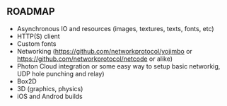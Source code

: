  ## ROADMAP

* Asynchronous IO and resources (images, textures, texts, fonts, etc)
* HTTP(S) client
* Custom fonts
* Networking (https://github.com/networkprotocol/yojimbo or https://github.com/networkprotocol/netcode or alike)
* Photon Cloud integration or some easy way to setup basic networkig, UDP hole punching and relay)
* Box2D
* 3D (graphics, physics)
* iOS and Androd builds
